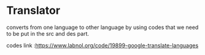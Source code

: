 # Translator


converts  from one language to other language  by using codes that we need to be put in the src and des part. 

codes link :https://www.labnol.org/code/19899-google-translate-languages
